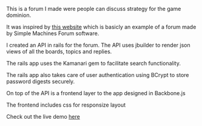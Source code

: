 This is a forum I made were people can discuss strategy for the game dominion.

It was inspired by [this website](http://forum.dominionstrategy.com/) which is basicly an example of a forum made by Simple Machines Forum software.

I created an API in rails for the forum.
The API uses jbuilder to render json views of all the boards, topics and replies.

The rails app uses the Kamanari gem to facilitate search functionality.

The rails app also takes care of user authentication using BCrypt to store password digests securely.

On top of the API is a frontend layer to the app designed in Backbone.js

The frontend includes css for responsize layout

Check out the live demo [here](http://www.dominion-strategy-forum.com/)
 
